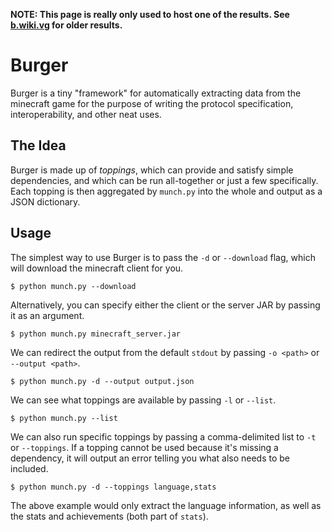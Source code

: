**NOTE: This page is really only used to host one of the results.  See [b.wiki.vg](//b.wiki.vg) for older results.**

# Burger
Burger is a tiny "framework" for automatically extracting data
from the minecraft game for the purpose of writing the protocol
specification, interoperability, and other neat uses.

## The Idea
Burger is made up of *toppings*, which can provide and satisfy
simple dependencies, and which can be run all-together or just
a few specifically. Each topping is then aggregated by
`munch.py` into the whole and output as a JSON dictionary.

## Usage
The simplest way to use Burger is to pass the `-d` or `--download`
flag, which will download the minecraft client for you.

    $ python munch.py --download

Alternatively, you can specify either the client or the server
JAR by passing it as an argument.

    $ python munch.py minecraft_server.jar

We can redirect the output from the default `stdout` by passing
`-o <path>` or `--output <path>`.
    
    $ python munch.py -d --output output.json

We can see what toppings are available by passing `-l` or `--list`.

    $ python munch.py --list

We can also run specific toppings by passing a comma-delimited list
to `-t` or `--toppings`. If a topping cannot be used because it's
missing a dependency, it will output an error telling you what 
also needs to be included.

    $ python munch.py -d --toppings language,stats

The above example would only extract the language information, as
well as the stats and achievements (both part of `stats`).
